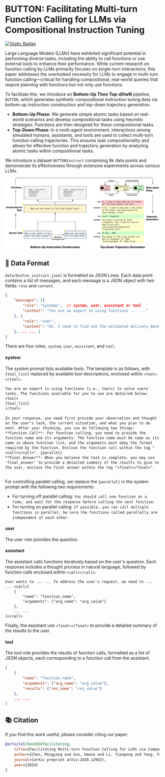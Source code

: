 # BUTTON: Facilitating Multi-turn Function Calling for LLMs via Compositional Instruction Tuning

[![Static Badge](https://img.shields.io/badge/arXiv-2410.12952-b31b1b.svg)](https://arxiv.org/abs/2410.12952)

Large Language Models (LLMs) have exhibited significant potential in performing diverse tasks, including the ability to call functions or use external tools to enhance their performance. While current research on function calling by LLMs primarily focuses on single-turn interactions, this paper addresses the overlooked necessity for LLMs to engage in multi-turn function calling—critical for handling compositional, real-world queries that require planning with functions but not only use functions.

To facilitate this, we introduce an **Bottom-Up Then Top-dOwN** pipeline, ``BUTTON``, which generates synthetic compositional instruction tuning data via bottom-up instruction construction and top-down trajectory generation. 

- **Bottom-Up Phase**: We generate simple atomic tasks based on real-world scenarios and develop compositional tasks using heuristic strategies. Functions are then designed for these compositional tasks.
- **Top-Down Phase**: In a multi-agent environment, interactions among simulated humans, assistants, and tools are used to collect multi-turn function calling trajectories. This ensures task compositionality and allows for effective function and trajectory generation by analyzing atomic tasks within compositional tasks.

We introduce a dataset ``BUTTONInstruct`` comprising 8k data points and demonstrate its effectiveness through extensive experiments across various LLMs.

![metho](./assets/method.png#center)

## 📁 Data Format

``data/button_instruct.jsonl`` is formatted as JSON Lines. Each data point contains a list of messages, and each message is a JSON object with two fields: ``role`` and ``content``.
```json
{
    "messages": [{
        "role": "systems",  // system, user, assistant or tool
        "content": "You are an expert in using functions ... ..."
    }, {
        "role": "user",
        "content": "Hi, I need to find out the estimated delivery date for my package ... ..."
    }, ... ... ]
}
```
There are four roles, ``system``, ``user``, ``assistant``, and ``tool``.

#### system  

The system prompt lists available tools. The template is as follows, with ``{tool_list}`` replaced by available tool descriptions, enclosed within ``<tool></tool>``.

```
You are an expert in using functions (i.e., tools) to solve users' tasks. The functions available for you to use are detailed below: 
<tool>
{tool_list}
</tool>

In your response, you need first provide your observation and thought on the user's task, the current situation, and what you plan to do next. After your thinking, you can do following two things:
**Function Call**: For fountion calling, you need to provide the function name and its arguments. The function name must be same as its name in above function list, and the arguments must obey the format required by the function. Enclose the function call within the tag "<call></call>". {parallel}
**Final Answer**: When you believe the task is complete, you may use 'final_answer' to provide a detailed summary of the results to give to the user, enclose the final answer within the tag "<final></final>".


```
For controlling parallel calling, we replace the ``{parallel}`` in the system prompt with the following two requirements:
- For turning off parallel calling: ``You should call one function at a time, and wait for the response before calling the next function.``
- For turning on parallel calling: ``If possible, you can call multiple functions in parallel, be sure the functions called parallelly are independent of each other.``


#### user
The user role provides the question.

#### assistant
The assistant calls functions iteratively based on the user's question. Each response includes a thought process in natural language, followed by function calls enclosed within ``<call></call>``.

```
User wants to ... ... To address the user's request, we need to ... ... <call>[
    {
        "name": "function_name", 
        "arguments": {"arg_name": "arg_value"}
    },
    ... ...
]</call>
```
Finally, the assistant use ``<final></final>`` to provide a detailed summary of the results to the user.

#### tool
The tool role provides the results of function calls, formatted as a list of JSON objects, each corresponding to a function call from the assistant.

```json
[
    {
        "name": "function_name", 
        "arguments": {"arg_name": "arg_value"},
        "results": {"res_name": "res_value"}
    },
    ... ...
]
```

## 📚 Citation
If you find this work useful, please consider citing our paper:
```bibtex
@article{chen2024facilitating,
    title={Facilitating Multi-turn Function Calling for LLMs via Compositional Instruction Tuning},
    author={Chen, Mingyang and Sun, Haoze and Li, Tianpeng and Yang, Fan and Liang, Hao and Lu, Keer and Cui, Bin and Zhang, Wentao and Zhou, Zenan and Chen, Weipeng},
    journal={arXiv preprint arXiv:2410.12952},
    year={2024}
}
```